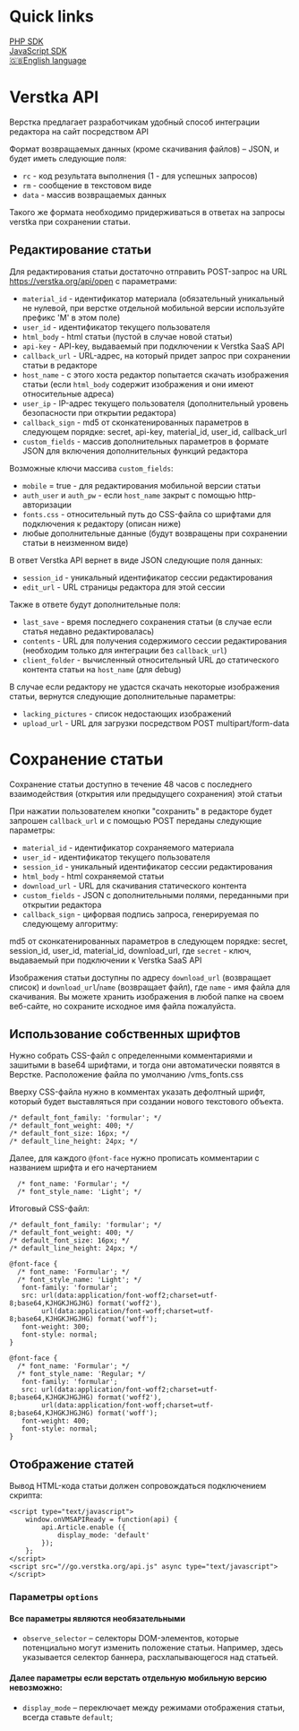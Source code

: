 # Quick links

[PHP SDK](https://github.com/verstka/verstka.io/tree/master/docs/ru/php-sdk.md)<br>
[JavaScript SDK](https://github.com/verstka/verstka.io/tree/master/docs/ru/js-sdk.md)<br>
[🇬🇧English language](https://github.com/verstka/verstka.io/tree/master)



# Verstka API

Верстка предлагает разработчикам удобный способ интеграции редактора на сайт посредством API

Формат возвращаемых данных (кроме скачивания файлов) – JSON, и будет иметь следующие поля:

*  `rc` - код результата выполнения (1 - для успешных запросов)
*  `rm` - сообщение в текстовом виде
*  `data` - массив возвращаемых данных

Такого же формата необходимо придерживаться в ответах на запросы verstka при сохранении статьи.

## Редактирование статьи

Для редактирования статьи достаточно отправить POST-запрос на URL https://verstka.org/api/open c параметрами:

*  `material_id` - идентификатор материала (обязательный уникальный не нулевой, при верстке отдельной мобильной версии используйте префикс 'M' в этом поле)
*  `user_id` - идентификатор текущего пользователя
*  `html_body` - html статьи (пустой в случае новой статьи)
*  `api-key` - API-key, выдаваемый при подключении к Verstka SaaS API
*  `callback_url` - URL-адрес, на который придет запрос при сохранении статьи в редакторе
*  `host_name` - с этого хоста редактор попытается скачать изображения статьи (если `html_body` содержит изображения и они имеют относительные адреса)
*  `user_ip` - IP-адрес текущего пользователя (дополнительный уровень безопасности при открытии редактора)
*  `callback_sign` - md5 от сконкатенированных параметров в следующем порядке: secret, api-key, material_id, user_id, callback_url
*  `custom_fields` - массив дополнительных параметров в формате JSON для включения дополнительных функций редактора

Возможные ключи массива `custom_fields`:

*  `mobile` = true - для редактирования мобильной версии статьи
*  `auth_user` и `auth_pw` - если `host_name` закрыт с помощью http-авторизации
*  `fonts.css` - относительный путь до CSS-файла со шрифтами для подключения к редактору (описан ниже)
*  любые дополнительные данные (будут возвращены при сохранении статьи в неизменном виде)

В ответ Verstka API вернет в виде JSON следующие поля данных:

*  `session_id` - уникальный идентификатор сессии редактирования
*  `edit_url` - URL страницы редактора для этой сессии

Также в ответе будут дополнительные поля:

*  `last_save` - время последнего сохранения статьи (в случае если статья недавно редактировалась)
*  `contents` - URL для получения содержимого сессии редактирования (необходим только для интеграции без `callback_url`)
*  `client_folder` - вычисленный относительный URL до статического контента статьи на `host_name` (для debug)

В случае если редактору не удастся скачать некоторые изображения статьи, вернутся следующие дополнительные параметры:

*  `lacking_pictures` - список недостающих изображений
*  `upload_url` - URL для загрузки посредством POST multipart/form-data


# Сохранение статьи

Сохранение статьи доступно в течение 48 часов с последнего взаимодействия (открытия или предыдущего сохранения) этой статьи

При нажатии пользователем кнопки "сохранить" в редакторе будет запрошен `callback_url` и с помощью POST переданы следующие параметры:

*  `material_id` - идентификатор сохраняемого материала
*  `user_id` - идентификатор текущего пользователя
*  `session_id` - уникальный идентификатор сессии редактирования
*  `html_body` - html сохраняемой статьи
*  `download_url` - URL для скачивания статического контента
*  `custom_fields` - JSON с дополнительными полями, переданными при открытии редактора
*  `callback_sign` - цифорвая подпись запроса, генерируемая по следующему алгоритму:

md5 от сконкатенированных параметров в следующем порядке: secret, session_id, user_id, material_id, download_url, где
`secret` - ключ, выдаваемый при подключении к Verstka SaaS API

Изображения статьи доступны по адресу `download_url` (возвращает список) и `download_url`/`name` (возвращает файл),
где `name` - имя файла для скачивания. Вы можете хранить изображения в любой папке на своем веб-сайте, но сохраните исходное имя файла пожалуйста.

## Использование собственных шрифтов

Нужно собрать CSS-файл с определенными комментариями и зашитыми в base64 шрифтами, и тогда они автоматически появятся в Верстке.
Расположение файла по умолчанию /vms_fonts.css

Вверху CSS-файла нужно в комментах указать дефолтный шрифт, который будет выставляться при создании нового текстового объекта.
```
/* default_font_family: 'formular'; */
/* default_font_weight: 400; */
/* default_font_size: 16px; */
/* default_line_height: 24px; */
```

Далее, для каждого `@font-face` нужно прописать комментарии с названием шрифта и его начертанием
```
  /* font_name: 'Formular'; */
  /* font_style_name: 'Light'; */
```

Итоговый CSS-файл:
```
/* default_font_family: 'formular'; */
/* default_font_weight: 400; */
/* default_font_size: 16px; */
/* default_line_height: 24px; */

@font-face {
  /* font_name: 'Formular'; */
  /* font_style_name: 'Light'; */
   font-family: 'formular';
   src: url(data:application/font-woff2;charset=utf-8;base64,KJHGKJHGJHG) format('woff2'),
        url(data:application/font-woff;charset=utf-8;base64,KJHGKJHGJHG) format('woff');
   font-weight: 300;
   font-style: normal;
}

@font-face {
  /* font_name: 'Formular'; */
  /* font_style_name: 'Regular; */
   font-family: 'formular';
   src: url(data:application/font-woff2;charset=utf-8;base64,KJHGKJHGJHG) format('woff2'),
        url(data:application/font-woff;charset=utf-8;base64,KJHGKJHGJHG) format('woff');
   font-weight: 400;
   font-style: normal;
}
```

## Отображение статей
Вывод HTML-кода статьи должен сопровождаться подключением скрипта:

```
<script type="text/javascript">
    window.onVMSAPIReady = function(api) {
        api.Article.enable ({
            display_mode: 'default'
        });
    };
</script>
<script src="//go.verstka.org/api.js" async type="text/javascript"></script>
```

### Параметры `options`
#### Все параметры являются необязательными
* `observe_selector` – селекторы DOM-элементов, которые потенциально могут изменить положение статьи. Например, здесь указывается селектор баннера, расхлапывающегося над статьей.
#### Далее параметры если верстать отдельную мобильную версию невозможно:
* `display_mode` – переключает между режимами отображения статьи, всегда ставьте `default`;


